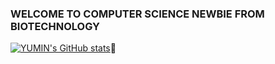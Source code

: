 ### WELCOME TO COMPUTER SCIENCE NEWBIE FROM BIOTECHNOLOGY 
[![YUMIN's GitHub stats](https://github-readme-stats.vercel.app/api?username=anuraghazra)](https://github.com/anuraghazra/github-readme-stats)👋




<!--
**minyou2675/minyou2675** is a ✨ _special_ ✨ repository because its `README.md` (this file) appears on your GitHub profile.

Here are some ideas to get you started:

- 🔭 I’m currently working on ...
- 🌱 I’m currently learning ...
- 👯 I’m looking to collaborate on ...
- 🤔 I’m looking for help with ...
- 💬 Ask me about ...
- 📫 How to reach me: ...
- 😄 Pronouns: ...
- ⚡ Fun fact: ...
-->
